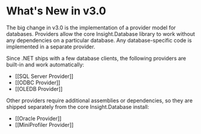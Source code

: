 # What's New in v3.0 #

The big change in v3.0 is the implementation of a provider model for databases. Providers allow the core Insight.Database library to work without any dependencies on a particular database. Any database-specific code is implemented in a separate provider.

Since .NET ships with a few database clients, the following providers are built-in and work automatically:

* [[SQL Server Provider]]
* [[ODBC Provider]]
* [[OLEDB Provider]]

Other providers require additional assemblies or dependencies, so they are shipped separately from the core Insight.Database install:

* [[Oracle Provider]]
* [[MiniProfiler Provider]]